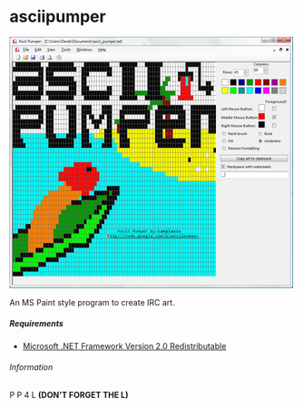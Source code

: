 # asciipumper

![preview.png](screens/preview.png?raw=true "preview.png")

An MS Paint style program to create IRC art.

##### Requirements
* [Microsoft .NET Framework Version 2.0 Redistributable](https://www.microsoft.com/en-us/download/details.aspx?id=6523)

###### Information
P P 4 L **(DON'T FORGET THE L)**